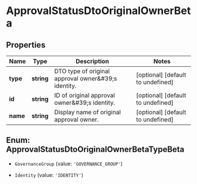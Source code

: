 # ApprovalStatusDtoOriginalOwnerBeta

## Properties

Name | Type | Description | Notes
------------ | ------------- | ------------- | -------------
**type** | **string** | DTO type of original approval owner\&#39;s identity. | [optional] [default to undefined]
**id** | **string** | ID of original approval owner\&#39;s identity. | [optional] [default to undefined]
**name** | **string** | Display name of original approval owner. | [optional] [default to undefined]



## Enum: ApprovalStatusDtoOriginalOwnerBetaTypeBeta


* `GovernanceGroup` (value: `'GOVERNANCE_GROUP'`)

* `Identity` (value: `'IDENTITY'`)




